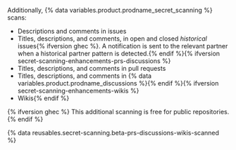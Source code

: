 Additionally, {% data variables.product.prodname_secret_scanning %} scans:
* Descriptions and comments in issues
* Titles, descriptions, and comments, in open and closed _historical_ issues{% ifversion ghec %}. A notification is sent to the relevant partner when a historical partner pattern is detected.{% endif %}{% ifversion secret-scanning-enhancements-prs-discussions %}
* Titles, descriptions, and comments in pull requests
* Titles, descriptions, and comments in {% data variables.product.prodname_discussions %}{% endif %}{% ifversion secret-scanning-enhancements-wikis %}
* Wikis{% endif %}

{% ifversion ghec %}
This additional scanning is free for public repositories.
{% endif %}

{% data reusables.secret-scanning.beta-prs-discussions-wikis-scanned %}
